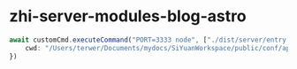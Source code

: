 # zhi-server-modules-blog-astro

```ts
await customCmd.executeCommand("PORT=3333 node", ["./dist/server/entry.mjs"], {
    cwd: "/Users/terwer/Documents/mydocs/SiYuanWorkspace/public/conf/appearance/themes/zhi/server/blog-astro",
})
```
